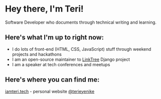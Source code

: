 # Hey there, I'm Teri!

Software Developer who documents through technical writing and learning.

## Here's what I'm up to right now:

- I do lots of front-end (HTML, CSS, JavaScript) stuff through weekend projects and hackathons
- I am an open-source maintainer to [LinkTree](https://github.com/Terieyenike/linktree/) Django project
- I am a speaker at tech conferences and meetups


## Here's where you can find me:

[iamteri.tech](https://iamteri.tech) - personal website
[@terieyenike](https://twitter.com/terieyenike)

